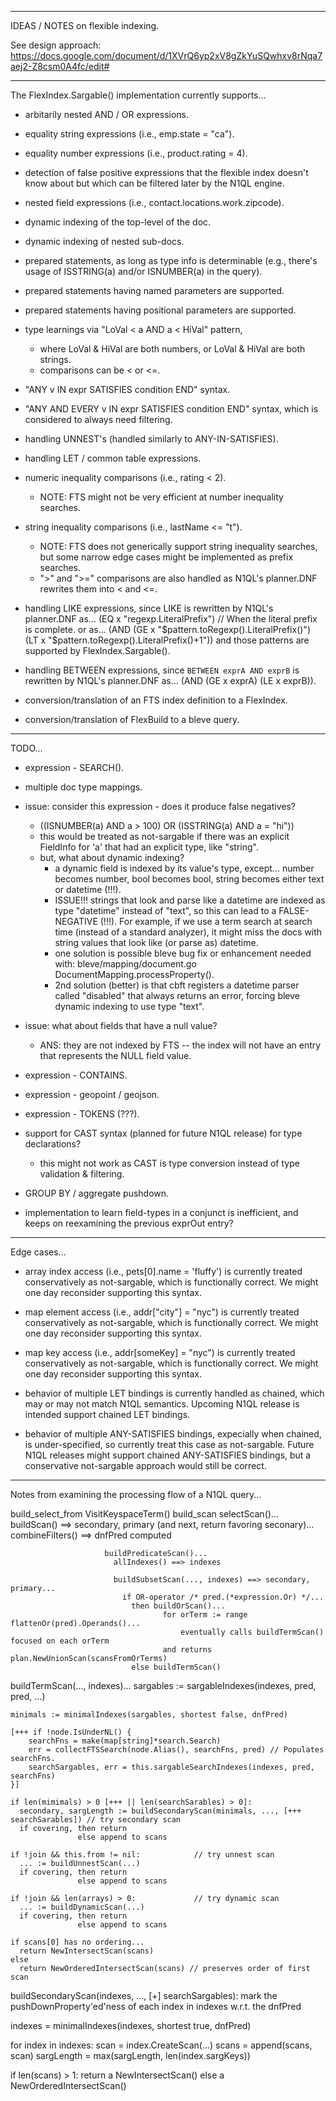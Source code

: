------------------------------------------
IDEAS / NOTES on flexible indexing.

See design approach: https://docs.google.com/document/d/1XVrQ6yp2xV8gZkYuSQwhxv8rNqa7aej2-Z8csm0A4fc/edit#

------------------------------------------
The FlexIndex.Sargable() implementation currently supports...

- arbitarily nested AND / OR expressions.

- equality string expressions (i.e., emp.state = "ca").

- equality number expressions (i.e., product.rating = 4).

- detection of false positive expressions that the flexible
  index doesn't know about but which can be filtered later
  by the N1QL engine.

- nested field expressions (i.e., contact.locations.work.zipcode).

- dynamic indexing of the top-level of the doc.

- dynamic indexing of nested sub-docs.

- prepared statements, as long as type info is determinable
  (e.g., there's usage of ISSTRING(a) and/or ISNUMBER(a) in the query).

- prepared statements having named parameters are supported.

- prepared statements having positional parameters are supported.

- type learnings via "LoVal < a AND a < HiVal" pattern,
  - where LoVal & HiVal are both numbers,
       or LoVal & HiVal are both strings.
  - comparisons can be < or <=.

- "ANY v IN expr SATISFIES condition END" syntax.

- "ANY AND EVERY v IN expr SATISFIES condition END" syntax,
  which is considered to always need filtering.

- handling UNNEST's (handled similarly to ANY-IN-SATISFIES).

- handling LET / common table expressions.

- numeric inequality comparisons (i.e., rating < 2).
  - NOTE: FTS might not be very efficient at number inequality searches.

- string inequality comparisons (i.e., lastName <= "t").
  - NOTE: FTS does not generically support string inequality searches,
    but some narrow edge cases might be implemented as prefix searches.
  - ">" and ">=" comparisons are also handled as N1QL's
     planner.DNF rewrites them into < and <=.

- handling LIKE expressions, since LIKE is rewritten by N1QL's
  planner.DNF as...
    (EQ x "regexp.LiteralPrefix") // When the literal prefix is complete.
  or as...
    (AND (GE x "$pattern.toRegexp().LiteralPrefix()")
         (LT x "$pattern.toRegexp().LiteralPrefix()+1"))
  and those patterns are supported by FlexIndex.Sargable().

- handling BETWEEN expressions, since `BETWEEN exprA AND exprB`
  is rewritten by N1QL's planner.DNF as...
    (AND (GE x exprA) (LE x exprB)).

- conversion/translation of an FTS index definition to a FlexIndex.

- conversion/translation of FlexBuild to a bleve query.

------------------------------------------
TODO...

- expression - SEARCH().

- multiple doc type mappings.

- issue: consider this expression - does it produce false negatives?
  - ((ISNUMBER(a) AND a > 100) OR (ISSTRING(a) AND a = "hi"))
  - this would be treated as not-sargable if there was an explicit
      FieldInfo for 'a' that had an explicit type, like "string".
  - but, what about dynamic indexing?
    - a dynamic field is indexed by its value's type, except...
      number becomes number, bool becomes bool,
      string becomes either text or datetime (!!!).
    - ISSUE!!! strings that look and parse like a datetime are
      indexed as type "datetime" instead of "text", so this can
      lead to a FALSE-NEGATIVE (!!!).  For example, if we use
      a term search at search time (instead of a standard analyzer),
      it might miss the docs with string values that
      look like (or parse as) datetime.
    - one solution is possible bleve bug fix or enhancement needed with:
      bleve/mapping/document.go DocumentMapping.processProperty().
    - 2nd solution (better) is that cbft registers a datetime parser
      called "disabled" that always returns an error, forcing bleve
      dynamic indexing to use type "text".

- issue: what about fields that have a null value?
  - ANS: they are not indexed by FTS -- the index will not
         have an entry that represents the NULL field value.

- expression - CONTAINS.

- expression - geopoint / geojson.

- expression - TOKENS (???).

- support for CAST syntax (planned for future N1QL release)
  for type declarations?
  - this might not work as CAST is type conversion
    instead of type validation & filtering.

- GROUP BY / aggregate pushdown.

- implementation to learn field-types in a conjunct is inefficient,
  and keeps on reexamining the previous exprOut entry?

------------------------------------------
Edge cases...

- array index access (i.e., pets[0].name = 'fluffy') is currently treated
  conservatively as not-sargable, which is functionally correct.
  We might one day reconsider supporting this syntax.

- map element access (i.e., addr["city"] = "nyc") is currently treated
  conservatively as not-sargable, which is functionally correct.
  We might one day reconsider supporting this syntax.

- map key access (i.e., addr[someKey] = "nyc") is currently treated
  conservatively as not-sargable, which is functionally correct.
  We might one day reconsider supporting this syntax.

- behavior of multiple LET bindings is currently handled as chained,
  which may or may not match N1QL semantics.  Upcoming N1QL release is
  intended support chained LET bindings.

- behavior of multiple ANY-SATISFIES bindings, expecially when
  chained, is under-specified, so currently treat this case as
  not-sargable.  Future N1QL releases might support chained
  ANY-SATISFIES bindings, but a conservative not-sargable approach
  would still be correct.

------------------------------------------
Notes from examining the processing flow of a N1QL query...

build_select_from  VisitKeyspaceTerm()
build_scan           selectScan()...
                       buildScan() ==> secondary, primary (and next, return favoring seconary)...
                         combineFilters() ==> dnfPred computed

                         buildPredicateScan()...
                           allIndexes() ==> indexes

                           buildSubsetScan(..., indexes) ==> secondary, primary...
                             if OR-operator /* pred.(*expression.Or) */...
                               then buildOrScan()...
                                      for orTerm := range flattenOr(pred).Operands()...
                                          eventually calls buildTermScan() focused on each orTerm
                                      and returns plan.NewUnionScan(scansFromOrTerms)
                               else buildTermScan()

  buildTermScan(..., indexes)...
    sargables := sargableIndexes(indexes, pred, pred, ...)

    minimals := minimalIndexes(sargables, shortest false, dnfPred)

    [+++ if !node.IsUnderNL() {
        searchFns = make(map[string]*search.Search)
        err = collectFTSSearch(node.Alias(), searchFns, pred) // Populates searchFns.
        searchSargables, err = this.sargableSearchIndexes(indexes, pred, searchFns)
    }]

    if len(mimimals) > 0 [+++ || len(searchSarables) > 0]:
      secondary, sargLength := buildSecondaryScan(minimals, ..., [+++ searchSarables]) // try secondary scan
      if covering, then return
                   else append to scans

	if !join && this.from != nil:            // try unnest scan
      ... := buildUnnestScan(...)
      if covering, then return
                   else append to scans

    if !join && len(arrays) > 0:             // try dynamic scan
      ... := buildDynamicScan(...)
      if covering, then return
                   else append to scans

    if scans[0] has no ordering...
      return NewIntersectScan(scans)
    else
      return NewOrderedIntersectScan(scans) // preserves order of first scan


buildSecondaryScan(indexes, ..., [+] searchSargables):
  mark the pushDownProperty'ed'ness of each index in indexes w.r.t. the dnfPred

  indexes = minimalIndexes(indexes, shortest true, dnfPred)

  for index in indexes:
     scan = index.CreateScan(...)
     scans = append(scans, scan)
     sargLength = max(sargLength, len(index.sargKeys))

  if len(scans) > 1:
     return a NewIntersectScan()
       else a NewOrderedIntersectScan()
